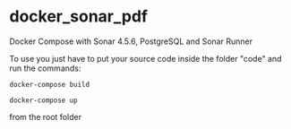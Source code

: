 # docker_sonar_pdf
Docker Compose with Sonar 4.5.6, PostgreSQL and Sonar Runner

To use you just have to put your source code inside the folder "code" and run the commands:

```
docker-compose build
```

```
docker-compose up
```

from the root folder

